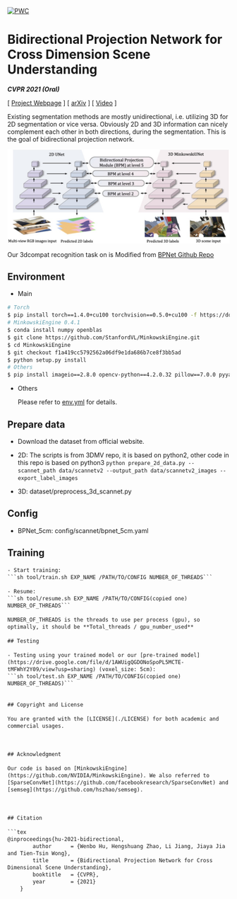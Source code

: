 [![PWC](https://img.shields.io/endpoint.svg?url=https://paperswithcode.com/badge/bidirectional-projection-network-for-cross/semantic-segmentation-on-scannet)](https://paperswithcode.com/sota/semantic-segmentation-on-scannet?p=bidirectional-projection-network-for-cross)
# Bidirectional Projection Network for Cross Dimension Scene Understanding

***CVPR 2021 (Oral)***

[ [Project Webpage](https://wbhu.github.io/projects/BPNet) ]    [ [arXiv](https://arxiv.org/abs/2103.14326) ]    [ [Video](https://youtu.be/Wt9J1l_UBaA) ]

Existing segmentation methods are mostly unidirectional, i.e. utilizing 3D for 2D segmentation or vice versa. Obviously 2D and 3D information can nicely complement each other in both directions, during the segmentation. This is the goal of bidirectional projection network.

![bpnet](imgs/bpnet.jpg)

Our 3dcompat recognition task on is Modified from [BPNet Github Repo](https://github.com/wbhu/BPNet)

## Environment

- Main


```bash
# Torch
$ pip install torch==1.4.0+cu100 torchvision==0.5.0+cu100 -f https://download.pytorch.org/whl/torch_stable.html
# MinkowskiEngine 0.4.1
$ conda install numpy openblas
$ git clone https://github.com/StanfordVL/MinkowskiEngine.git
$ cd MinkowskiEngine
$ git checkout f1a419cc5792562a06df9e1da686b7ce8f3bb5ad
$ python setup.py install
# Others
$ pip install imageio==2.8.0 opencv-python==4.2.0.32 pillow==7.0.0 pyyaml==5.3 scipy==1.4.1 sharedarray==3.2.0 tensorboardx==2.0 tqdm==4.42.1
```

- Others

    Please refer to [env.yml](./env.yml) for details.

## Prepare data

- Download the dataset from official website.

- 2D: The scripts is from 3DMV repo, it is based on python2, other code in this repo is based on python3
	```python prepare_2d_data.py --scannet_path data/scannetv2 --output_path data/scannetv2_images --export_label_images```
	
- 3D: dataset/preprocess_3d_scannet.py

## Config
- BPNet_5cm: config/scannet/bpnet_5cm.yaml 

## Training

```
- Start training:
```sh tool/train.sh EXP_NAME /PATH/TO/CONFIG NUMBER_OF_THREADS```

- Resume: 
```sh tool/resume.sh EXP_NAME /PATH/TO/CONFIG(copied one) NUMBER_OF_THREADS```

NUMBER_OF_THREADS is the threads to use per process (gpu), so optimally, it should be **Total_threads / gpu_number_used**

## Testing

- Testing using your trained model or our [pre-trained model](https://drive.google.com/file/d/1AWUigQGDONoSpoPL5MCTE-tMFWhY2Y09/view?usp=sharing) (voxel_size: 5cm):
```sh tool/test.sh EXP_NAME /PATH/TO/CONFIG(copied one) NUMBER_OF_THREADS)```


## Copyright and License

You are granted with the [LICENSE](./LICENSE) for both academic and commercial usages.



## Acknowledgment

Our code is based on [MinkowskiEngine](https://github.com/NVIDIA/MinkowskiEngine). We also referred to [SparseConvNet](https://github.com/facebookresearch/SparseConvNet) and [semseg](https://github.com/hszhao/semseg).



## Citation

```tex
@inproceedings{hu-2021-bidirectional,
        author      = {Wenbo Hu, Hengshuang Zhao, Li Jiang, Jiaya Jia and Tien-Tsin Wong},
        title       = {Bidirectional Projection Network for Cross Dimensional Scene Understanding},
        booktitle   = {CVPR},
        year        = {2021}
    }
```

